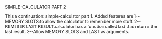 SIMPLE-CALCULATOR PART 2

This a continuation: simple-calculator part 1. Added features are 
1--MEMORY SLOTS:to allow the calculator to remember more stuff. 
2--REMEBER LAST RESULT:calculator has a function called last that returns the last result.
3--Allow MEMORY SLOTS and LAST as arguments.


